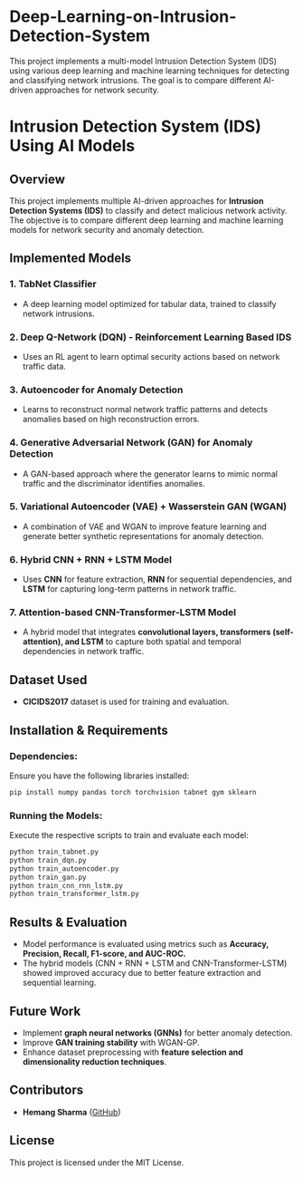 # Deep-Learning-on-Intrusion-Detection-System
This project implements a multi-model Intrusion Detection System (IDS) using various deep learning and machine learning techniques for detecting and classifying network intrusions. The goal is to compare different AI-driven approaches for network security.

# Intrusion Detection System (IDS) Using AI Models

## Overview
This project implements multiple AI-driven approaches for **Intrusion Detection Systems (IDS)** to classify and detect malicious network activity. The objective is to compare different deep learning and machine learning models for network security and anomaly detection.

## Implemented Models

### 1. **TabNet Classifier**
- A deep learning model optimized for tabular data, trained to classify network intrusions.

### 2. **Deep Q-Network (DQN) - Reinforcement Learning Based IDS**
- Uses an RL agent to learn optimal security actions based on network traffic data.

### 3. **Autoencoder for Anomaly Detection**
- Learns to reconstruct normal network traffic patterns and detects anomalies based on high reconstruction errors.

### 4. **Generative Adversarial Network (GAN) for Anomaly Detection**
- A GAN-based approach where the generator learns to mimic normal traffic and the discriminator identifies anomalies.

### 5. **Variational Autoencoder (VAE) + Wasserstein GAN (WGAN)**
- A combination of VAE and WGAN to improve feature learning and generate better synthetic representations for anomaly detection.

### 6. **Hybrid CNN + RNN + LSTM Model**
- Uses **CNN** for feature extraction, **RNN** for sequential dependencies, and **LSTM** for capturing long-term patterns in network traffic.

### 7. **Attention-based CNN-Transformer-LSTM Model**
- A hybrid model that integrates **convolutional layers, transformers (self-attention), and LSTM** to capture both spatial and temporal dependencies in network traffic.

## Dataset Used
- **CICIDS2017** dataset is used for training and evaluation.

## Installation & Requirements

### **Dependencies:**
Ensure you have the following libraries installed:
```bash
pip install numpy pandas torch torchvision tabnet gym sklearn
```

### **Running the Models:**
Execute the respective scripts to train and evaluate each model:
```bash
python train_tabnet.py
python train_dqn.py
python train_autoencoder.py
python train_gan.py
python train_cnn_rnn_lstm.py
python train_transformer_lstm.py
```

## Results & Evaluation
- Model performance is evaluated using metrics such as **Accuracy, Precision, Recall, F1-score, and AUC-ROC.**
- The hybrid models (CNN + RNN + LSTM and CNN-Transformer-LSTM) showed improved accuracy due to better feature extraction and sequential learning.

## Future Work
- Implement **graph neural networks (GNNs)** for better anomaly detection.
- Improve **GAN training stability** with WGAN-GP.
- Enhance dataset preprocessing with **feature selection and dimensionality reduction techniques**.

## Contributors
- **Hemang Sharma** ([GitHub](https://github.com/Hemu-7))

## License
This project is licensed under the MIT License.
